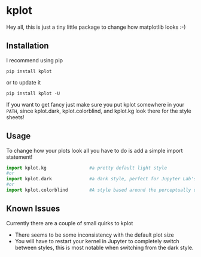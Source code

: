 # kplot
Hey all, this is just a tiny little package to change how matplotlib looks :-)

## Installation
I recommend using pip
```Unix
pip install kplot
```
or to update it
```Unix
pip install kplot -U
```
If you want to get fancy just make sure you put kplot somewhere in your `PATH`, since kplot.dark, kplot.colorblind, and kplot.kg look there for the style sheets!

## Usage
To change how your plots look all you have to do is add a simple import statement!
```Python
import kplot.kg                #a pretty default light style
#or
import kplot.dark              #a dark style, perfect for Jupyter Lab's dark theme!
#or
import kplot.colorblind        #A style based around the perceptually uniform color map 'magma'
```

## Known Issues
Currently there are a couple of small quirks to kplot
  * There seems to be some inconsistency with the default plot size
  * You will have to restart your kernel in Jupyter to completely switch between styles, this is most notable when switching from the dark style.
